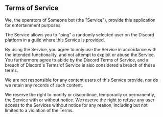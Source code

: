 ## Terms of Service

We, the operators of Someone bot (the "Service"), provide this application for entertainment purposes. 

The Service allows you to "ping" a randomly selected user on the Discord platform in a guild where this Service is provided.

By using the Service, you agree to only use the Service in accordance with the intended functionality, and not attempt to exploit or abuse the Service. You furthermore agree to abide by the Discord Terms of Service, and a breach of Discord's Terms of Service is also considered a breach of these terms. 

We are not responsible for any content users of this Service provide, nor do we retain any records of such content. 

We reserve the right to modify or discontinue, temporarily or permanently, the Service with or without notice. We reserve the right to refuse any user access to the Services without notice for any reason, including but not limited to a violation of the Terms.
